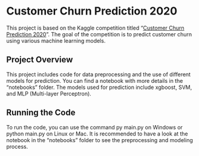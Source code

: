 # Customer Churn Prediction 2020
This project is based on the Kaggle competition titled “[Customer Churn Prediction 2020](https://www.kaggle.com/c/customer-churn-prediction-2020/overview)”. The goal of the competition is to predict customer churn using various machine learning models.

## Project Overview
This project includes code for data preprocessing and the use of different models for prediction. You can find a notebook with more details in the “notebooks” folder. The models used for prediction include xgboost, SVM, and MLP (Multi-layer Perceptron).

## Running the Code
To run the code, you can use the command py main.py on Windows or python main.py on Linux or Mac. It is recommended to have a look at the notebook in the “notebooks” folder to see the preprocessing and modeling process.
